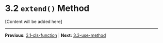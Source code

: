 # 3.2 `extend()` Method

[Content will be added here]

---

**Previous:** [3.1-cls-function](./3.1-cls-function.md) | **Next:** [3.3-use-method](./3.3-use-method.md)
